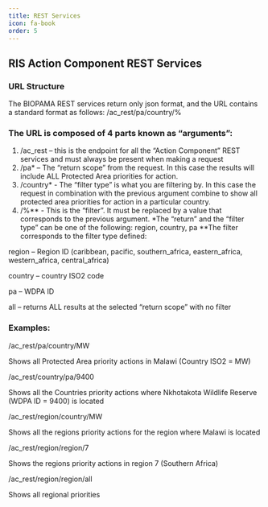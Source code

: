 ```yaml
---
title: REST Services
icon: fa-book
order: 5
---
```


## RIS Action Component REST Services

### URL Structure
The BIOPAMA REST services return only json format, and the URL contains a standard format as follows:
/ac_rest/pa/country/%

### The URL is composed of 4 parts known as “arguments”:
1.	/ac_rest – this is the endpoint for all the “Action Component” REST services and must always be present when making a request
1.	/pa* – The “return scope” from the request. In this case the results will include ALL Protected Area priorities for action. 
1.	/country* - The “filter type” is what you are filtering by. In this case the request in combination with the previous argument combine to show all protected area priorities for action in a particular country.
1.	/%** - This is the “filter”. It must be replaced by a value that corresponds to the previous argument.
*The “return” and the “filter type” can be one of the following: region, country, pa
**The filter corresponds to the filter type defined:

region – Region ID (caribbean, pacific, southern_africa, eastern_africa, western_africa, central_africa)

country – country ISO2 code

pa – WDPA ID

all – returns ALL results at the selected “return scope” with no filter

### Examples:
/ac_rest/pa/country/MW

Shows all Protected Area priority actions in Malawi (Country ISO2 = MW)


/ac_rest/country/pa/9400

Shows all the Countries priority actions where Nkhotakota Wildlife Reserve (WDPA ID = 9400) is located


/ac_rest/region/country/MW

Shows all the regions priority actions for the region where Malawi is located 


/ac_rest/region/region/7

Shows the regions priority actions in region 7 (Southern Africa)


/ac_rest/region/region/all

Shows all regional priorities

